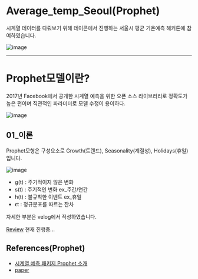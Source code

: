 # Average_temp_Seoul(Prophet)

시계열 데이터를 다뤄보기 위해 데이콘에서 진행하는 서울시 평균 기온예측 해커톤에 참여하였습니다.

![image](https://github.com/KOO-96/Average_temp_Seoul-Prophet-/assets/113090595/c285b258-bdf1-4347-bf75-2a21477fa64f)

---

# Prophet모델이란?
2017년 Facebook에서 공개한 시계열 예측을 위한 오픈 소스 라이브러리로 정확도가 높은 편이며 직관적인 파라미터로 모델 수정이 용이하다.  

![image](https://img1.daumcdn.net/thumb/R1280x0/?scode=mtistory2&fname=https%3A%2F%2Fblog.kakaocdn.net%2Fdn%2FFZsNQ%2FbtrlTkDZhlx%2FfWaYV5dbXhWQCaMaDjHL61%2Fimg.png)  

## 01_이론
Prophet모형은 구성요소로 Growth(트렌드), Seasonality(계절성), Holidays(휴일) 입니다.  

![image](https://github.com/KOO-96/Average_temp_Seoul-Prophet-/assets/113090595/fbc1f9de-698a-45b9-8627-d696508ca140)  
- g(t) : 주기적이지 않은 변화
- s(t) : 주기적인 변화 ex_주간/연간
- h(t) : 불규칙한 이벤트 ex_휴일
- ϵt : 정규분포를 따르는 잔차

자세한 부분은 velog에서 작성하였습니다.

[Review]() 현재 진행중...

## References(Prophet)
- [시계열 예측 패키지 Prophet 소개](https://hyperconnect.github.io/2020/03/09/prophet-package.html)
- [paper](https://peerj.com/preprints/3190.pdf)
